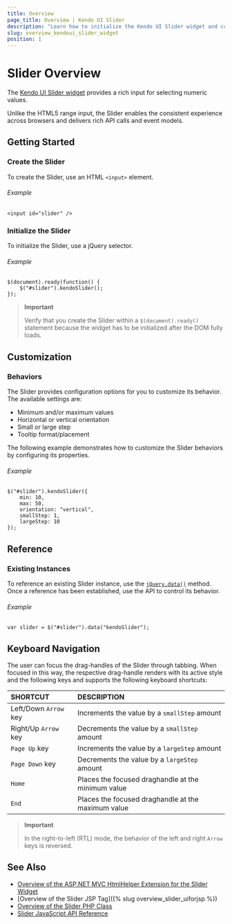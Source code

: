 ```yaml
---
title: Overview
page_title: Overview | Kendo UI Slider
description: "Learn how to initialize the Kendo UI Slider widget and configure its behaviors."
slug: overview_kendoui_slider_widget
position: 1
---
```


# Slider Overview

The [Kendo UI Slider widget](http://demos.telerik.com/kendo-ui/slider) provides a rich input for selecting numeric values.

Unlike the HTML5 range input, the Slider enables the consistent experience across browsers and delivers rich API calls and event models.

## Getting Started

### Create the Slider

To create the Slider, use an HTML `<input>` element.

###### Example

    <input id="slider" />

### Initialize the Slider

To initialize the Slider, use a jQuery selector.

###### Example

    $(document).ready(function() {
        $("#slider").kendoSlider();
    });

> **Important**  
>
> Verify that you create the Slider within a `$(document).ready()` statement because the widget has to be initialized after the DOM fully loads.

## Customization

### Behaviors

The Slider provides configuration options for you to customize its behavior. The available settings are:

* Minimum and/or maximum values
* Horizontal or vertical orientation
* Small or large step
* Tooltip format/placement

The following example demonstrates how to customize the Slider behaviors by configuring its properties.

###### Example

    $("#slider").kendoSlider({
        min: 10,
        max: 50,
        orientation: "vertical",
        smallStep: 1,
        largeStep: 10
    });

## Reference

### Existing Instances

To reference an existing Slider instance, use the [`jQuery.data()`](http://api.jquery.com/jQuery.data/) method. Once a reference has been established, use the API to control its behavior.

###### Example

    var slider = $("#slider").data("kendoSlider");

## Keyboard Navigation

The user can focus the drag-handles of the Slider through tabbing. When focused in this way, the respective drag-handle renders with its active style and the following keys and supports the following keyboard shortcuts:

| SHORTCUT						          | DESCRIPTION				                                 |
|:---                           |:---                                                |
| Left/Down `Arrow` key         | Increments the value by a `smallStep` amount       |
| Right/Up `Arrow` key          | Decrements the value by a `smallStep` amount       |
| `Page Up` key                 | Increments the value by a `largeStep` amount       |
| `Page Down` key               | Decrements the value by a `largeStep` amount       |
| `Home`                        | Places the focused draghandle at the minimum value |
| `End`                         | Places the focused draghandle at the maximum value |

> **Important**
>
> In the right-to-left (RTL) mode, the behavior of the left and right `Arrow` keys is reversed.

## See Also

* [Overview of the ASP.NET MVC HtmlHelper Extension for the Slider Widget](/aspnet-mvc/helpers/slider/overview)
* [Overview of the Slider JSP Tag]({% slug overview_slider_uiforjsp %})
* [Overview of the Slider PHP Class](/php/widgets/slider/overview)
* [Slider JavaScript API Reference](/api/javascript/ui/slider)
